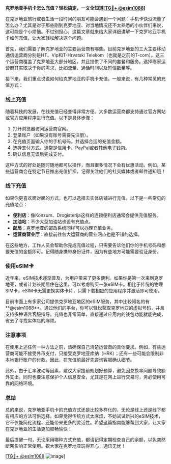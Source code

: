 **克罗地亚手机卡怎么充值？轻松搞定，一文全知道[[TG💪+ @esim1088](https://t.me/s/esim1088)]**

在克罗地亚旅行或者生活一段时间的朋友可能会遇到一个问题：手机卡快没流量了怎么办？尤其是对于那些刚到克罗地亚、对当地情况还不太熟悉的小伙伴们来说，这可能是个小烦恼。不过别担心，这篇文章就来给大家详细讲解一下克罗地亚手机卡如何充值，让大家轻松解决这个问题。

首先，我们需要了解克罗地亚的主要运营商有哪些。目前克罗地亚的三大主要移动通信运营商分别是HT、Vip和T-Hrvatski Telekom（也就是之前的T-com）。这三个运营商覆盖了克罗地亚大部分地区，并且提供了不同的套餐和服务。选择哪家运营商其实取决于你的需求，比如流量、通话时间以及短信数量等。

接下来，我们重点说说如何给克罗地亚的手机卡充值。一般来说，有几种常见的充值方式：

### **线上充值**
随着科技的发展，在线充值已经变得非常方便。大多数运营商都支持通过官方网站或官方应用程序进行充值。以下是具体步骤：
1. 打开浏览器访问运营商官网。
2. 登录账户（如果没有账号需要先注册）。
3. 在充值页面输入你的手机号码，并选择合适的充值金额。
4. 选择支付方式，通常是信用卡、PayPal或者其他电子钱包。
5. 确认信息无误后完成支付。

这种方式的好处是随时随地都可以操作，而且很多情况下会有优惠活动。例如，某些运营商会在特定节日推出充值折扣，记得关注他们的社交媒体或者邮件通知哦！

### **线下充值**
如果你更喜欢面对面的方式，也可以选择去实体店铺进行充值。以下是一些常见的充值地点：
- **便利店**：像Konzum、Drogisterija这样的连锁便利店通常会提供充值服务。
- **加油站**：不少大型加油站也设有充值点。
- **邮局**：克罗地亚的邮政系统同样可以办理充值业务。
- **运营商营业厅**：直接前往各大运营商的营业网点也是不错的选择。

在这些地方，工作人员会帮助你完成充值过程，只需要告诉他们你的手机号码和想要充值的金额即可。记得随身携带身份证件，因为有些地方可能需要验证身份。

### **使用eSIM卡**
近年来，eSIM技术逐渐普及，为用户带来了更多便利。如果你是第一次来到克罗地亚，或者计划长期居住在这里，可以考虑购买一张eSIM卡。相比于传统的物理SIM卡，eSIM卡无需更换实体卡片，只需下载相应的应用程序并激活即可使用。

目前市面上有多家公司提供克罗地亚地区的eSIM服务，其中比较知名的有**@esim1088**。通过他们的平台，你可以轻松获取克罗地亚的虚拟号码，并且支持多种语言客服指导。充值也非常简单，直接通过应用内的钱包功能就能完成，省去了寻找实体店的麻烦。

### **注意事项**
在使用上述任何一种方法之前，请确保自己清楚运营商的具体要求。例如，有些运营商可能不接受外币支付，只接受克罗地亚库纳（HRK）；还有一些可能会限制非本地银行账户的付款。因此，在充值前最好先咨询客服确认细节。

此外，由于汇率波动等因素，建议大家提前规划好预算，避免因兑换率问题导致额外支出。同时也要注意保护个人信息安全，尤其是在网上进行交易时，务必使用可靠的网络环境。

### **总结**
总的来说，克罗地亚手机卡的充值方式还是比较多样化的，无论是线上还是线下都有相应的方法可供选择。如果觉得传统方式太麻烦，不妨试试新兴的eSIM技术，它不仅能简化流程，还能带来更多的灵活性。希望这篇指南能够帮到大家，让大家在克罗地亚的生活更加顺畅愉快！

最后提醒一句，无论采用哪种方式充值，都请记得定期检查自己的余额，以免突然断网影响正常使用。祝大家在克罗地亚玩得开心，通讯无忧！

[[TG💪+ @esim1088](https://t.me/s/esim1088) ![Image](https://i.postimg.cc/4NQfJmqS/Snipaste-2025-05-13-00-14-12.png)]